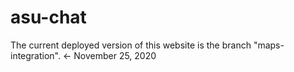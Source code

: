 # asu-chat

The current deployed version of this website is the branch "maps-integration". <- November 25, 2020
